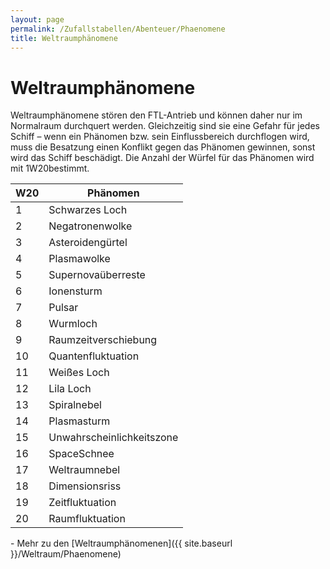 ```yaml
---
layout: page
permalink: /Zufallstabellen/Abenteuer/Phaenomene
title: Weltraumphänomene
---
```



# Weltraumphänomene


Weltraumphänomene stören den FTL-Antrieb und können daher nur im Normalraum durchquert werden. Gleichzeitig sind sie eine Gefahr für jedes Schiff – wenn ein Phänomen bzw. sein Einflussbereich durchflogen wird, muss die Besatzung einen Konflikt gegen das Phänomen gewinnen, sonst wird das Schiff beschädigt. Die Anzahl der Würfel für das Phänomen wird mit <span class="dice">1W20</span>bestimmt.

<table>
<thead>
<tr><th>W20</th><th>Phänomen</th></tr>
</thead>
<tbody>
<tr><td>1</td><td>Schwarzes Loch</td></tr>
<tr><td>2</td><td>Negatronenwolke</td></tr>
<tr><td>3</td><td>Asteroidengürtel</td></tr>
<tr><td>4</td><td>Plasmawolke</td></tr>
<tr><td>5</td><td>Supernovaüberreste</td></tr>
<tr><td>6</td><td>Ionensturm</td></tr>
<tr><td>7</td><td>Pulsar</td></tr>
<tr><td>8</td><td>Wurmloch</td></tr>
<tr><td>9</td><td>Raumzeitverschiebung</td></tr>
<tr><td>10</td><td>Quantenfluktuation</td></tr>
<tr><td>11</td><td>Weißes Loch</td></tr>
<tr><td>12</td><td>Lila Loch</td></tr>
<tr><td>13</td><td>Spiralnebel</td></tr>
<tr><td>14</td><td>Plasmasturm</td></tr>
<tr><td>15</td><td>Unwahrscheinlichkeitszone</td></tr>
<tr><td>16</td><td>SpaceSchnee</td></tr>
<tr><td>17</td><td>Weltraumnebel</td></tr>
<tr><td>18</td><td>Dimensionsriss</td></tr>
<tr><td>19</td><td>Zeitfluktuation</td></tr>
<tr><td>20</td><td>Raumfluktuation</td></tr>
</tbody>
</table>
- Mehr zu den [Weltraumphänomenen]({{ site.baseurl }}/Weltraum/Phaenomene)



